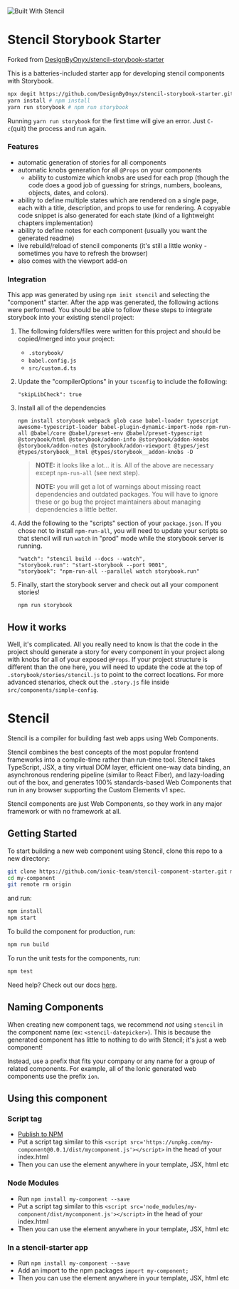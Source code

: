 ![Built With Stencil](https://img.shields.io/badge/-Built%20With%20Stencil-16161d.svg?logo=data%3Aimage%2Fsvg%2Bxml%3Bbase64%2CPD94bWwgdmVyc2lvbj0iMS4wIiBlbmNvZGluZz0idXRmLTgiPz4KPCEtLSBHZW5lcmF0b3I6IEFkb2JlIElsbHVzdHJhdG9yIDE5LjIuMSwgU1ZHIEV4cG9ydCBQbHVnLUluIC4gU1ZHIFZlcnNpb246IDYuMDAgQnVpbGQgMCkgIC0tPgo8c3ZnIHZlcnNpb249IjEuMSIgaWQ9IkxheWVyXzEiIHhtbG5zPSJodHRwOi8vd3d3LnczLm9yZy8yMDAwL3N2ZyIgeG1sbnM6eGxpbms9Imh0dHA6Ly93d3cudzMub3JnLzE5OTkveGxpbmsiIHg9IjBweCIgeT0iMHB4IgoJIHZpZXdCb3g9IjAgMCA1MTIgNTEyIiBzdHlsZT0iZW5hYmxlLWJhY2tncm91bmQ6bmV3IDAgMCA1MTIgNTEyOyIgeG1sOnNwYWNlPSJwcmVzZXJ2ZSI%2BCjxzdHlsZSB0eXBlPSJ0ZXh0L2NzcyI%2BCgkuc3Qwe2ZpbGw6I0ZGRkZGRjt9Cjwvc3R5bGU%2BCjxwYXRoIGNsYXNzPSJzdDAiIGQ9Ik00MjQuNywzNzMuOWMwLDM3LjYtNTUuMSw2OC42LTkyLjcsNjguNkgxODAuNGMtMzcuOSwwLTkyLjctMzAuNy05Mi43LTY4LjZ2LTMuNmgzMzYuOVYzNzMuOXoiLz4KPHBhdGggY2xhc3M9InN0MCIgZD0iTTQyNC43LDI5Mi4xSDE4MC40Yy0zNy42LDAtOTIuNy0zMS05Mi43LTY4LjZ2LTMuNkgzMzJjMzcuNiwwLDkyLjcsMzEsOTIuNyw2OC42VjI5Mi4xeiIvPgo8cGF0aCBjbGFzcz0ic3QwIiBkPSJNNDI0LjcsMTQxLjdIODcuN3YtMy42YzAtMzcuNiw1NC44LTY4LjYsOTIuNy02OC42SDMzMmMzNy45LDAsOTIuNywzMC43LDkyLjcsNjguNlYxNDEuN3oiLz4KPC9zdmc%2BCg%3D%3D&colorA=16161d&style=flat-square)

# Stencil Storybook Starter

Forked from [DesignByOnyx/stencil-storybook-starter](https://github.com/DesignByOnyx/stencil-storybook-starter)

This is a batteries-included starter app for developing stencil components with Storybook.

```bash
npx degit https://github.com/DesignByOnyx/stencil-storybook-starter.git
yarn install # npm install
yarn run storybook # npm run storybook
```

Running `yarn run storybook` for the first time will give an error.
Just `C-c`(quit) the process and run again.


### Features
- automatic generation of stories for all components
- automatic knobs generation for all `@Props` on your components
    - ability to customize which knobs are used for each prop (though the code does a good job of guessing for strings, numbers, booleans, objects, dates, and colors).
- ability to define multiple states which are rendered on a single page, each with a title, description, and props to use for rendering. A copyable code snippet is also generated for each state (kind of a lightweight chapters implementation)
- ability to define notes for each component (usually you want the generated readme)
- live rebuild/reload of stencil components (it's still a little wonky - sometimes you have to refresh the browser)
- also comes with the viewport add-on

### Integration

This app was generated by using `npm init stencil` and selecting  the "component" starter. After the app was generated, the following actions were performed. You should be able to follow these steps to integrate storybook into your existing stencil project:

1. The following folders/files were written for this project and should be copied/merged into your project:
    - `.storybook/`
    - `babel.config.js`
    - `src/custom.d.ts`

1. Update the "compilerOptions" in your `tsconfig` to include the following:

    ```
    "skipLibCheck": true
    ```

1. Install all of the dependencies

    ```
    npm install storybook webpack glob case babel-loader typescript awesome-typescript-loader babel-plugin-dynamic-import-node npm-run-all @babel/core @babel/preset-env @babel/preset-typescript @storybook/html @storybook/addon-info @storybook/addon-knobs @storybook/addon-notes @storybook/addon-viewport @types/jest @types/storybook__html @types/storybook__addon-knobs -D
    ```
    > **NOTE:** it looks like a lot... it is. All of the above are necessary except `npm-run-all` (see next step).
    >
    > **NOTE:** you will get a lot of warnings about missing react dependencies and outdated packages. You will have to ignore these or go bug the project maintainers about managing dependencies a little better.

1. Add the following to the "scripts" section of your `package.json`. If you chose not to install `npm-run-all`, you will need to update your scripts so that stencil will run `watch` in "prod" mode while the storybook server is running.

    ```
    "watch": "stencil build --docs --watch",
    "storybook.run": "start-storybook --port 9001",
    "storybook": "npm-run-all --parallel watch storybook.run"
    ```

1. Finally, start the storybook server and check out all your component stories!
    ```
    npm run storybook
    ```

## How it works

Well, it's complicated. All you really need to know is that the code in the project should generate a story for every component in your project along with knobs for all of your exposed `@Props`. If your project structure is different than the one here, you will need to update the code at the top of `.storybook/stories/stencil.js` to point to the correct locations. For more advanced stenarios, check out the `.story.js` file inside `src/components/simple-config`.

# Stencil

Stencil is a compiler for building fast web apps using Web Components.

Stencil combines the best concepts of the most popular frontend frameworks into a compile-time rather than run-time tool.  Stencil takes TypeScript, JSX, a tiny virtual DOM layer, efficient one-way data binding, an asynchronous rendering pipeline (similar to React Fiber), and lazy-loading out of the box, and generates 100% standards-based Web Components that run in any browser supporting the Custom Elements v1 spec.

Stencil components are just Web Components, so they work in any major framework or with no framework at all.

## Getting Started

To start building a new web component using Stencil, clone this repo to a new directory:

```bash
git clone https://github.com/ionic-team/stencil-component-starter.git my-component
cd my-component
git remote rm origin
```

and run:

```bash
npm install
npm start
```

To build the component for production, run:

```bash
npm run build
```

To run the unit tests for the components, run:

```bash
npm test
```

Need help? Check out our docs [here](https://stenciljs.com/docs/my-first-component).


## Naming Components

When creating new component tags, we recommend _not_ using `stencil` in the component name (ex: `<stencil-datepicker>`). This is because the generated component has little to nothing to do with Stencil; it's just a web component!

Instead, use a prefix that fits your company or any name for a group of related components. For example, all of the Ionic generated web components use the prefix `ion`.


## Using this component

### Script tag

- [Publish to NPM](https://docs.npmjs.com/getting-started/publishing-npm-packages)
- Put a script tag similar to this `<script src='https://unpkg.com/my-component@0.0.1/dist/mycomponent.js'></script>` in the head of your index.html
- Then you can use the element anywhere in your template, JSX, html etc

### Node Modules
- Run `npm install my-component --save`
- Put a script tag similar to this `<script src='node_modules/my-component/dist/mycomponent.js'></script>` in the head of your index.html
- Then you can use the element anywhere in your template, JSX, html etc

### In a stencil-starter app
- Run `npm install my-component --save`
- Add an import to the npm packages `import my-component;`
- Then you can use the element anywhere in your template, JSX, html etc
